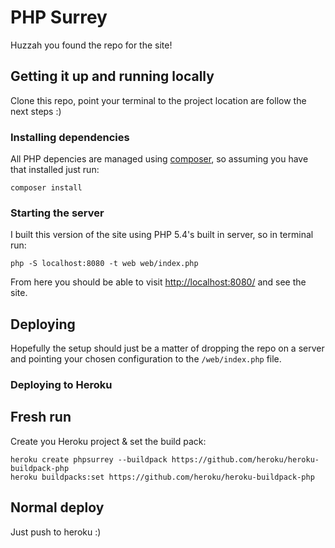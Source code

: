 # PHP Surrey

Huzzah you found the repo for the site!

## Getting it up and running locally

Clone this repo, point your terminal to the project location are follow the next steps :)

### Installing dependencies

All PHP depencies are managed using [composer](https://getcomposer.org/), so assuming you have that installed just run:

    composer install

### Starting the server

I built this version of the site using PHP 5.4's built in server, so in terminal run:

    php -S localhost:8080 -t web web/index.php

From here you should be able to visit [http://localhost:8080/](http://localhost:8080/) and see the site.

## Deploying

Hopefully the setup should just be a matter of dropping the repo on a server and pointing your chosen configuration to the `/web/index.php` file. 

### Deploying to Heroku

## Fresh run

Create you Heroku project & set the build pack:

    heroku create phpsurrey --buildpack https://github.com/heroku/heroku-buildpack-php
    heroku buildpacks:set https://github.com/heroku/heroku-buildpack-php

## Normal deploy

Just push to heroku :)
